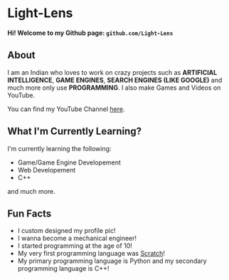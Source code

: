 # Light-Lens
**Hi! Welcome to my Github page: `github.com/Light-Lens`**

## About
I am an Indian who loves to work on crazy projects such as **ARTIFICIAL INTELLIGENCE**, **GAME ENGINES**, **SEARCH ENGINES (LIKE GOOGLE)** and much more only use **PROGRAMMING**. I also make Games and Videos on YouTube.

You can find my YouTube Channel [here](https://www.youtube.com/channel/UCrphqZNc_r-KsOTeTKH5hwA?sub_confirmation=1).

## What I'm Currently Learning?
I'm currently learning the following:
- Game/Game Engine Developement
- Web Developement
- C++

and much more.

## Fun Facts
- I custom designed my profile pic!
- I wanna become a mechanical engineer!
- I started programming at the age of 10!
- My very first programming language was [Scratch](https://scratch.mit.edu)!
- My primary programming language is Python and my secondary programming language is C++!
